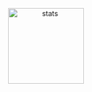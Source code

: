<p>
<img src="https://github-readme-stats.vercel.app/api/top-langs/?username=BestInSpire&layout=compact" width="%100" height="150px" alt="stats" /><br>
</p>

<style>
  p{
  text-align: center;
  }
</style>
